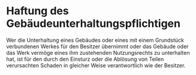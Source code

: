 # Haftung des Gebäudeunterhaltungspflichtigen

Wer die Unterhaltung eines Gebäudes oder eines mit einem Grundstück verbundenen Werkes für den Besitzer übernimmt oder das Gebäude oder das Werk vermöge eines ihm zustehenden Nutzungsrechts zu unterhalten hat, ist für den durch den Einsturz oder die Ablösung von Teilen verursachten Schaden in gleicher Weise verantwortlich wie der Besitzer.